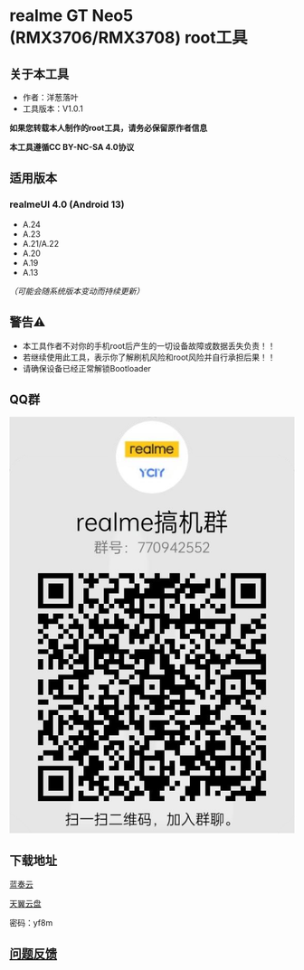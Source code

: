 # realme GT Neo5 (RMX3706/RMX3708) root工具

## 关于本工具
- 作者：洋葱落叶
- 工具版本：V1.0.1

**如果您转载本人制作的root工具，请务必保留原作者信息**

**本工具遵循CC BY-NC-SA 4.0协议**

## 适用版本
### realmeUI 4.0 (Android 13)
- A.24
- A.23
- A.21/A.22
- A.20
- A.19
- A.13

*（可能会随系统版本变动而持续更新）*

## 警告⚠️
- 本工具作者不对你的手机root后产生的一切设备故障或数据丢失负责！！
- 若继续使用此工具，表示你了解刷机风险和root风险并自行承担后果！！
- 请确保设备已经正常解锁Bootloader

## QQ群
![qq](realme_ycly.png)

## 下载地址
[蓝奏云](https://ycly.lanzouw.com/iN26H0q6tu9g)

[天翼云盘](https://cloud.189.cn/t/muQnii3imYNb)

密码：yf8m

## [问题反馈](https://f.wps.cn/w/GQndtqeN/)
